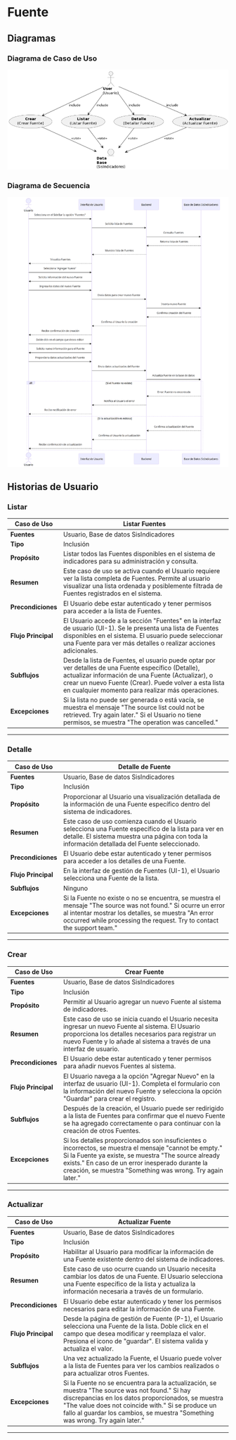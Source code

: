 # Fuente

## Diagramas

### Diagrama de Caso de Uso

![Diagrama de Caso de Uso](./hu.png)

### Diagrama de Secuencia

![Diagrama de Secuencia](./secuencia.png)

## Historias de Usuario

### Listar

| **Caso de Uso** | Listar Fuentes |
|---|---|
| **Fuentes** | Usuario, Base de datos SisIndicadores |
| **Tipo** | Inclusión |
| **Propósito** | Listar todos las Fuentes disponibles en el sistema de indicadores para su administración y consulta. |
| **Resumen** | Este caso de uso se activa cuando el Usuario requiere ver la lista completa de Fuentes. Permite al usuario visualizar una lista ordenada y posiblemente filtrada de Fuentes registrados en el sistema. |
| **Precondiciones** | El Usuario debe estar autenticado y tener permisos para acceder a la lista de Fuentes. |
| **Flujo Principal** | El Usuario accede a la sección "Fuentes" en la interfaz de usuario (UI-1). Se le presenta una lista de Fuentes disponibles en el sistema. El usuario puede seleccionar una Fuente para ver más detalles o realizar acciones adicionales. |
| **Subflujos** | Desde la lista de Fuentes, el usuario puede optar por ver detalles de una Fuente específico (Detalle), actualizar información de una Fuente (Actualizar), o crear un nuevo Fuente (Crear). Puede volver a esta lista en cualquier momento para realizar más operaciones. |
| **Excepciones** | Si la lista no puede ser generada o está vacía, se muestra el mensaje "The source list could not be retrieved. Try again later." Si el Usuario no tiene permisos, se muestra "The operation was cancelled." |
---

### Detalle

| **Caso de Uso** | Detalle de Fuente |
|---|---|
| **Fuentes** | Usuario, Base de datos SisIndicadores |
| **Tipo** | Inclusión |
| **Propósito** | Proporcionar al Usuario una visualización detallada de la información de una Fuente específico dentro del sistema de indicadores. |
| **Resumen** | Este caso de uso comienza cuando el Usuario selecciona una Fuente específico de la lista para ver en detalle. El sistema muestra una página con toda la información detallada del Fuente seleccionado. |
| **Precondiciones** | El Usuario debe estar autenticado y tener permisos para acceder a los detalles de una Fuente. |
| **Flujo Principal** | En la interfaz de gestión de Fuentes (UI-1), el Usuario selecciona una Fuente de la lista.  |
| **Subflujos** | Ninguno|
| **Excepciones** | Si la Fuente no existe o no se encuentra, se muestra el mensaje "The source was not found." Si ocurre un error al intentar mostrar los detalles, se muestra "An error occurred while processing the request. Try to contact the support team." |
---

### Crear

| **Caso de Uso** | Crear Fuente |
|---|---|
| **Fuentes** | Usuario, Base de datos SisIndicadores |
| **Tipo** | Inclusión |
| **Propósito** | Permitir al Usuario agregar un nuevo Fuente al sistema de indicadores. |
| **Resumen** | Este caso de uso se inicia cuando el Usuario necesita ingresar un nuevo Fuente al sistema. El Usuario proporciona los detalles necesarios para registrar un nuevo Fuente y lo añade al sistema a través de una interfaz de usuario. |
| **Precondiciones** | El Usuario debe estar autenticado y tener permisos para añadir nuevos Fuentes al sistema. |
| **Flujo Principal** | El Usuario navega a la opción "Agregar Nuevo" en la interfaz de usuario (UI-1). Completa el formulario con la información del nuevo Fuente y selecciona la opción "Guardar" para crear el registro. |
| **Subflujos** | Después de la creación, el Usuario puede ser redirigido a la lista de Fuentes para confirmar que el nuevo Fuente se ha agregado correctamente o para continuar con la creación de otros Fuentes. |
| **Excepciones** | Si los detalles proporcionados son insuficientes o incorrectos, se muestra el mensaje "cannot be empty." Si la Fuente ya existe, se muestra "The source already exists." En caso de un error inesperado durante la creación, se muestra "Something was wrong. Try again later." |
---

### Actualizar

| **Caso de Uso** | Actualizar Fuente |
|---|---|
| **Fuentes** | Usuario, Base de datos SisIndicadores |
| **Tipo** | Inclusión |
| **Propósito** | Habilitar al Usuario para modificar la información de una Fuente existente dentro del sistema de indicadores. |
| **Resumen** | Este caso de uso ocurre cuando un Usuario necesita cambiar los datos de una Fuente. El Usuario selecciona una Fuente específico de la lista y actualiza la información necesaria a través de un formulario. |
| **Precondiciones** | El Usuario debe estar autenticado y tener los permisos necesarios para editar la información de una Fuente. |
| **Flujo Principal** | Desde la página de gestión de Fuente (P-1), el Usuario selecciona una Fuente de la lista. Doble click en el campo que desea modificar y reemplaza el valor. Presiona el icono de "guardar". El sistema valida y actualiza el valor. |
| **Subflujos** | Una vez actualizado la Fuente, el Usuario puede volver a la lista de Fuentes para ver los cambios realizados o para actualizar otros Fuentes. |
| **Excepciones** | Si la Fuente no se encuentra para la actualización, se muestra "The source was not found." Si hay discrepancias en los datos proporcionados, se muestra "The value does not coincide with." Si se produce un fallo al guardar los cambios, se muestra "Something was wrong. Try again later." |
---
